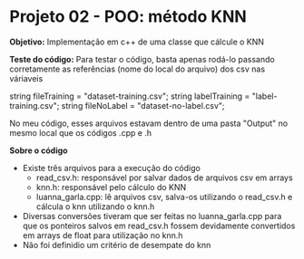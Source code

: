 # Projeto 02 - POO: método KNN

**Objetivo:** Implementação em c++ de uma classe que cálcule o KNN 

**Teste do código:**
Para testar o código, basta apenas rodá-lo passando corretamente as referências (nome do local do arquivo) dos csv nas váriaveis <br>

string fileTraining = "dataset-training.csv";
string labelTraining = "label-training.csv";
string fileNoLabel = "dataset-no-label.csv";

No meu código, esses arquivos estavam dentro de uma pasta "Output" no mesmo local que os códigos .cpp e .h

**Sobre o código**
- Existe três arquivos para a execução do código
    - read_csv.h: responsável por salvar dados de arquivos csv em arrays
    - knn.h: responsável pelo cálculo do KNN 
    - luanna_garla.cpp: lê arquivos csv, salva-os utilizando o read_csv.h e cálcula o knn utilizando o knn.h
- Diversas conversões tiveram que ser feitas no luanna_garla.cpp para que os ponteiros salvos em read_csv.h fossem devidamente convertidos em arrays de float para utilização no knn.h
- Não foi definidio um critério de desempate do knn

